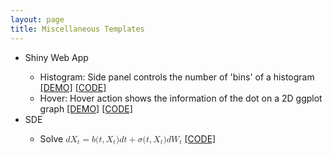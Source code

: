 ```yaml
---
layout: page
title: Miscellaneous Templates
---
```


<div class="media">
    <div class="media-body">
       <p class="media-heading">
          <p>
          <ul>
        <li>Shiny Web App</li>
        <ul>
          <li>Histogram: Side panel controls the number of 'bins' of a histogram 
            <a href="https://wenqiangiewu.shinyapps.io/histogram/">[DEMO]</a> <a href="https://github.com/WenqiAngieWu/Miscellaneous-Templates/tree/master/histogram">[CODE]</a>
          </li> 
          <li>Hover: Hover action shows the information of the dot on a 2D ggplot graph 
            <a href="https://wenqiangiewu.shinyapps.io/hover/">[DEMO]</a> <a href="https://github.com/WenqiAngieWu/Miscellaneous-Templates/tree/master/hover">[CODE]</a> </li>
        </ul>
        <li>SDE</li>
        <ul>
          <!-- mathjax -->
          <li>Solve <math>
  <mi>d</mi>
  <msub>
    <mi>X</mi>
    <mi>t</mi>
  </msub>
  <mo>=</mo>
  <mi>b</mi>
  <mo stretchy="false">(</mo>
  <mi>t</mi>
  <mo>,</mo>
  <msub>
    <mi>X</mi>
    <mi>t</mi>
  </msub>
  <mo stretchy="false">)</mo>
  <mi>d</mi>
  <mi>t</mi>
  <mo>+</mo>
  <mi>&#x3C3;</mi>
  <mo stretchy="false">(</mo>
  <mi>t</mi>
  <mo>,</mo>
  <msub>
    <mi>X</mi>
    <mi>t</mi>
  </msub>
  <mo stretchy="false">)</mo>
  <mi>d</mi>
  <msub>
    <mi>W</mi>
    <mi>t</mi>
  </msub>
</math> <a href="https://github.com/WenqiAngieWu/Miscellaneous-Templates/tree/master/SDE">[CODE]</a></li>           
        </ul>
      </ul>
       </p>
       </p>
    </div>
</div>














